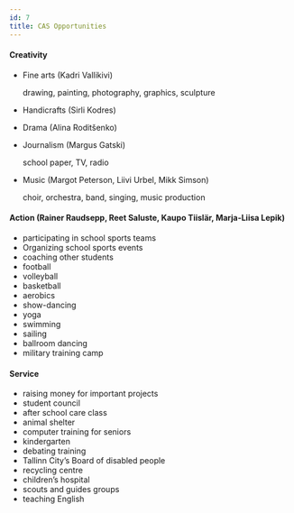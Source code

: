 ```yaml
---
id: 7
title: CAS Opportunities
---
```


#### Creativity

- Fine arts (Kadri Vallikivi)
  
  drawing, painting, photography, graphics, sculpture

- Handicrafts (Sirli Kodres)
- Drama (Alina Roditšenko)
- Journalism (Margus Gatski)
  
  school paper, TV, radio
- Music (Margot Peterson, Liivi Urbel, Mikk Simson)
  
  choir, orchestra, band, singing, music production


#### Action (Rainer Raudsepp, Reet Saluste, Kaupo Tiislär, Marja-Liisa Lepik)

- participating in school sports teams
- Organizing school sports events
- coaching other students
- football
- volleyball
- basketball
- aerobics
- show-dancing
- yoga
- swimming
- sailing
- ballroom dancing
- military training camp
 
#### Service

- raising money for important projects
- student council
- after school care class
- animal shelter
- computer training for seniors
- kindergarten
- debating training
- Tallinn City’s Board of disabled people
- recycling centre
- children’s hospital
- scouts and guides groups
- teaching English
